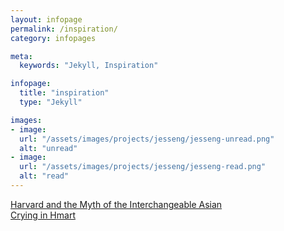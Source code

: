 ```yaml
---
layout: infopage
permalink: /inspiration/
category: infopages

meta:
  keywords: "Jekyll, Inspiration"

infopage:
  title: "inspiration"
  type: "Jekyll"

images:
- image:
  url: "/assets/images/projects/jesseng/jesseng-unread.png"
  alt: "unread"
- image:
  url: "/assets/images/projects/jesseng/jesseng-read.png"
  alt: "read"
---
```

<a class="link" href="https://www.nytimes.com/2018/10/13/opinion/sunday/harvard-and-the-myth-of-the-interchangeable-asian.html">Harvard and the Myth of the Interchangeable Asian</a>
<br>
<a class="link" href="https://www.newyorker.com/culture/culture-desk/crying-in-h-mart">Crying in Hmart</a>
